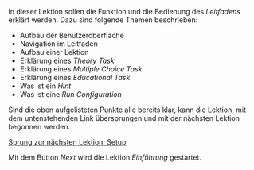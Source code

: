 In dieser Lektion sollen die Funktion und die Bedienung des *Leitfadens* erklärt werden. Dazu sind folgende Themen beschrieben:

- Aufbau der Benutzeroberfläche
- Navigation im Leitfaden
- Aufbau einer Lektion
- Erklärung eines *Theory Task*
- Erklärung eines *Multiple Choice Task*
- Erklärung eines *Educational Task*
- Was ist ein *Hint*
- Was ist eine *Run Configuration*

Sind die oben aufgelisteten Punkte alle bereits klar, kann die Lektion, mit dem untenstehenden Link übersprungen
und mit der nächsten Lektion begonnen werden.

[Sprung zur nächsten Lektion: Setup](course://Tutorial/Setup/Einführung/src/AppStarter.java)

Mit dem Button *Next* wird die Lektion *Einführung* gestartet.